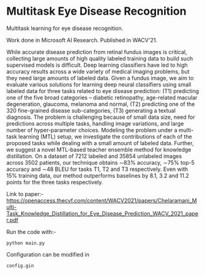 # Multitask Eye Disease Recognition
Multitask learning for eye disease recognition.  

Work done in Microsoft AI Research. Published in WACV'21. 

While accurate disease prediction from retinal fundus images is critical, collecting large amounts of high quality labeled training data to build such supervised models is difficult. Deep learning classifiers have led to high accuracy results across a wide variety of medical imaging problems, but they need large amounts of labeled data. Given a fundus image, we aim to evaluate various solutions for learning deep neural classifiers using small labeled data for three tasks related to eye disease prediction: (T1) predicting one of the five broad categories – diabetic retinopathy, age-related macular degeneration, glaucoma, melanoma and normal, (T2) predicting one of the 320 fine-grained disease sub-categories, (T3) generating a textual diagnosis. The problem is challenging because of small data size,
need for predictions across multiple tasks, handling image variations, and large number of hyper-parameter choices. Modeling the problem under a multi-task learning (MTL) setup, we investigate the contributions of each of the proposed tasks while dealing with a small amount of labeled data. Further, we suggest a novel MTL-based teacher ensemble method for knowledge distillation. On a dataset of 7212 labeled and 35854 unlabeled images across 3502 patients, our technique obtains ∼83% accuracy, ∼75% top-5 accuracy and ∼48 BLEU for tasks T1, T2 and T3 respectively. Even with 15% training data, our method outperforms baselines by 8.1, 3.2 and 11.2 points for the three tasks respectively.

Link to paper:- https://openaccess.thecvf.com/content/WACV2021/papers/Chelaramani_Multi-Task_Knowledge_Distillation_for_Eye_Disease_Prediction_WACV_2021_paper.pdf

Run the code with:- 
```
python main.py
```

Configuration can be modified in 

```
config.gin
```




